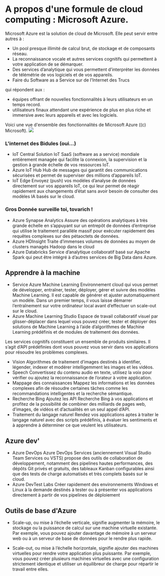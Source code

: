 # A propos d'une formule de cloud computing : Microsoft Azure.
Microsoft Azure est la solution de cloud de Microsoft. Elle peut servir entre autres à :

 * Un pool presque illimité de calcul brut, de stockage et de composants réseau.
 * La reconnaissance vocale et autres services cognitifs qui permettent à votre application de se démarquer.
 * Des services d’analytique qui vous permettent d’interpréter les données de télémétrie de vos logiciels et de vos appareils.
 * Faire du Software as a Service sur de l'Internet des Trucs

qui répondent aux :

 * équipes offrant de nouvelles fonctionnalités à leurs utilisateurs en un temps record.
 * utilisateurs finaux attendant une expérience de plus en plus riche et immersive avec leurs appareils et avec les logiciels.

Voici une vue d'ensemble des fonctionnalités de Microsoft Azure ((c) Microsoft).
![](https://docs.microsoft.com/fr-fr/learn/modules/welcome-to-azure/media/3-azure-services.png)

### L'internet des Bidules (oui...)

 * IoT Central 	Solution IoT SaaS (software as a service) mondiale entièrement managée qui facilite la connexion, la supervision et la gestion à grande échelle de vos ressources IoT.
 * Azure IoT Hub 	Hub de messages qui garantit des communications sécurisées et permet de superviser des millions d’appareils IoT.
 * IoT Edge 	Envoyez (push) vos modèles d’analyse de données directement sur vos appareils IoT, ce qui leur permet de réagir rapidement aux changements d’état sans avoir besoin de consulter des modèles IA basés sur le cloud.

### Gros Donnée surveille toi, tovarich !

 * Azure Synapse Analytics 	Assure des opérations analytiques à très grande échelle en s’appuyant sur un entrepôt de données d’entreprise qui utilise le traitement parallèle massif pour exécuter rapidement des requêtes complexes sur des pétaoctets de données.
 * Azure HDInsight 	Traite d’immenses volumes de données au moyen de clusters managés Hadoop dans le cloud
 * Azure Databricks 	Service d’analytique collaboratif basé sur Apache Spark qui peut être intégré à d’autres services de Big Data dans Azure.

## Apprendre à la machine

 * Service Azure Machine Learning 	Environnement cloud qui vous permet de développer, entraîner, tester, déployer, gérer et suivre des modèles Machine Learning. Il est capable de générer et ajuster automatiquement un modèle. Dans un premier temps, il vous laisse démarrer l’entraînement sur votre ordinateur local avant d’effectuer un scale-out sur le cloud.
 * Azure Machine Learning Studio 	Espace de travail collaboratif visuel par glisser-déplacer dans lequel vous pouvez créer, tester et déployer des solutions de Machine Learning à l’aide d’algorithmes de Machine Learning prédéfinis et de modules de traitement des données.

Les services cognitifs constituent un ensemble de produits similaires. Il s’agit d’API prédéfinies dont vous pouvez vous servir dans vos applications pour résoudre les problèmes complexes.

 * Vision 	Algorithmes de traitement d’images destinés à identifier, légender, indexer et modérer intelligemment les images et les vidéos.
 * Speech 	Convertissez du contenu audio en texte, utilisez la voix pour vérifier ou ajoutez la reconnaissance de l’orateur à votre application.
 * Mappage des connaissances 	Mappez les informations et les données complexes afin de résoudre certaines tâches comme les recommandations intelligentes et la recherche sémantique.
 * Recherche Bing 	Ajoutez les API Recherche Bing à vos applications et profitez de la possibilité de combiner des milliards de pages web, d’images, de vidéos et d’actualités en un seul appel d’API.
 * Traitement du langage naturel 	Rendez vos applications aptes à traiter le langage naturel avec des scripts prédéfinis, à évaluer les sentiments et à apprendre à déterminer ce que veulent les utilisateurs.

## Azure dev'

 * Azure DevOps 	Azure DevOps Services (anciennement Visual Studio Team Services ou VSTS) propose des outils de collaboration de développement, notamment des pipelines hautes performances, des dépôts Git privés et gratuits, des tableaux Kanban configurables ainsi que des tests de charge automatisés et très complets basés sur le cloud.
 * Azure DevTest Labs 	Créer rapidement des environnements Windows et Linux à la demande destinés à tester ou à présenter vos applications directement à partir de vos pipelines de déploiement

## Outils de base d'Azure

 * Scale-up, ou mise à l’échelle verticale, signifie augmenter la mémoire, le stockage ou la puissance de calcul sur une machine virtuelle existante. Par exemple, vous pouvez ajouter davantage de mémoire à un serveur web ou à un serveur de base de données pour le rendre plus rapide.

 * Scale-out, ou mise à l’échelle horizontale, signifie ajouter des machines virtuelles pour rendre votre application plus puissante. Par exemple, vous pouvez créer plusieurs machines virtuelles avec une configuration strictement identique et utiliser un équilibreur de charge pour répartir le travail entre elles.
